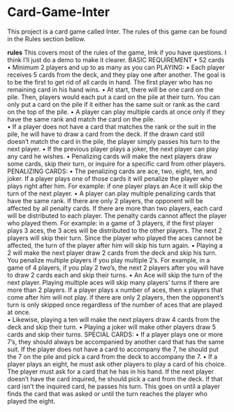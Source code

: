 # Card-Game-Inter
This project is a card game called Inter. The rules of this game can be found in the Rules section bellow.

**rules**
This covers most of the rules of the game, lmk if you have questions. I think I’ll just do a demo to make it clearer. 
BASIC REQUIREMENT
•	52 cards
•	Minimum 2 players and up to as many as you can
PLAYING:
•	Each player receives 5 cards from the deck, and they play one after another. The goal is to be the first to get rid of all cards in hand. The first player who has no remaining card in his hand wins.
•	At start, there will be one card on the pile. Then, players would each put a card on the pile at their turn. You can only put a card on the pile if it either has the same suit or rank as the card on the top of the pile. 
•	A player can play multiple cards at once only if they have the same rank and match the card on the pile.  
•	If a player does not have a card that matches the rank or the suit in the pile, he will have to draw a card from the deck. If the drawn card still doesn’t match the card in the pile, the player simply passes his turn to the next player.
•	If the previous player plays a joker, the next player can play any card he wishes. 
•	Penalizing cards will make the next players draw some cards, skip their turn, or inquire for a specific card from other players.
PENALIZING CARDS:
•	The penalizing cards are ace, two, eight, ten, and joker. If a player plays one of those cards it will penalize the player who plays right after him. For example: if one player plays an Ace it will skip the turn of the next player. 
•	A player can play multiple penalizing cards that have the same rank. If there are only 2 players, the opponent will be affected by all penalty cards. If there are more than two players, each card will be distributed to each player. The penalty cards cannot affect the player who played them. For example: in a game of 3 players, if the first player plays 3 aces, the 3 aces will be distributed to the other players. The next 2 players will skip their turn. Since the player who played the aces cannot be affected, the turn of the player after him will skip his turn again.
•	Playing a 2 will make the next player draw 2 cards from the deck and skip his turn. You penalize multiple players if you play multiple 2’s. For example, in a game of 4 players, if you play 2 two’s, the next 2 players after you will have to draw 2 cards each and skip their turns. 
•	An Ace will skip the turn of the next player. Playing multiple aces will skip many players’ turns if there are more than 2 players. If a player plays x number of aces, then x players that come after him will not play. if there are only 2 players, then the opponent’s turn is only skipped once regardless of the number of aces that are played at once.  
•	Likewise, playing a ten will make the next players draw 4 cards from the deck and skip their turn. 
•	Playing a joker will make other players draw 5 cards and skip their turns. 
SPECIAL CARDS:
•	If a player plays one or more 7’s, they should always be accompanied by another card that has the same suit. If the player does not have a card to accompany the 7, he should put the 7 on the pile and pick a card from the deck to accompany the 7. 
•	If a player plays an eight, he must ask other players to play a card of his choice. The player must ask for a card that he has in his hand. If the next player doesn’t have the card inquired, he should pick a card from the deck. If that card isn’t the inquired card, he passes his turn. This goes on until a player finds the card that was asked or until the turn reaches the player who played the eight. 


